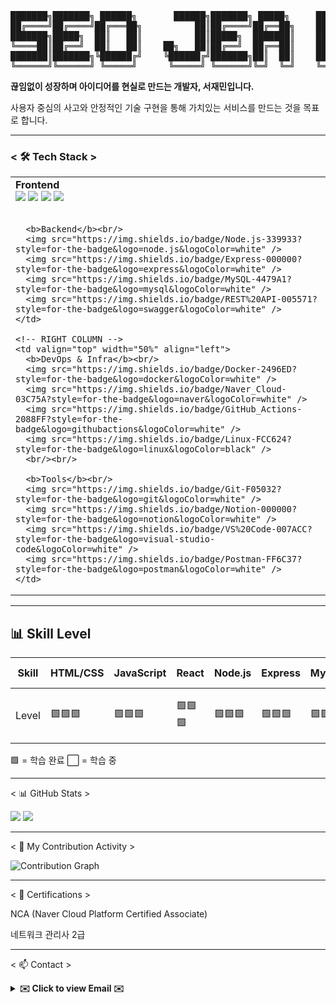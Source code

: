 <div align="center">
<pre>
███████╗███████╗ ██████╗       ██████╗███████╗ █████╗     ███╗   ███╗██╗███╗   ██╗
██╔════╝██╔════╝██╔═══██╗          ██║██╔════╝██╔══██╗    ████╗ ████║██║████╗  ██║
███████╗█████╗  ██║   ██║          ██║█████╗  ███████║    ██╔████╔██║██║██╔██╗ ██║
╚════██║██╔══╝  ██║   ██║    ██╗   ██║██╔══╝  ██╔══██║    ██║╚██╔╝██║██║██║╚██╗██║
███████║███████╗╚██████╔╝    ╚██████╔╝███████╗██║  ██║    ██║ ╚═╝ ██║██║██║ ╚████║
╚══════╝╚══════╝ ╚═════╝      ╚═════╝ ╚══════╝╚═╝  ╚═╝    ╚═╝     ╚═╝╚═╝╚═╝  ╚═══╝
</pre>
</div>

<p>
  <strong>끊임없이 성장하며 아이디어를 현실로 만드는 개발자, 서재민입니다.</strong>
</p>
<p>
  사용자 중심의 사고와 안정적인 기술 구현을 통해 가치있는 서비스를 만드는 것을 목표로 합니다.
</p>

<hr>

### **< 🛠️ Tech Stack >**

<table width="100%">
  <tr>
    <!-- LEFT COLUMN -->
    <td valign="top" width="50%" align="left">
      <b>Frontend</b><br/>
      <img src="https://img.shields.io/badge/React-61DAFB?style=for-the-badge&logo=react&logoColor=black" />
      <img src="https://img.shields.io/badge/JavaScript-F7DF1E?style=for-the-badge&logo=javascript&logoColor=black" />
      <img src="https://img.shields.io/badge/HTML5-E34F26?style=for-the-badge&logo=html5&logoColor=white" />
      <img src="https://img.shields.io/badge/TailwindCSS-38B2AC?style=for-the-badge&logo=tailwind-css&logoColor=white" />
      <br/><br/>

      <b>Backend</b><br/>
      <img src="https://img.shields.io/badge/Node.js-339933?style=for-the-badge&logo=node.js&logoColor=white" />
      <img src="https://img.shields.io/badge/Express-000000?style=for-the-badge&logo=express&logoColor=white" />
      <img src="https://img.shields.io/badge/MySQL-4479A1?style=for-the-badge&logo=mysql&logoColor=white" />
      <img src="https://img.shields.io/badge/REST%20API-005571?style=for-the-badge&logo=swagger&logoColor=white" />
    </td>

    <!-- RIGHT COLUMN -->
    <td valign="top" width="50%" align="left">
      <b>DevOps & Infra</b><br/>
      <img src="https://img.shields.io/badge/Docker-2496ED?style=for-the-badge&logo=docker&logoColor=white" />
      <img src="https://img.shields.io/badge/Naver_Cloud-03C75A?style=for-the-badge&logo=naver&logoColor=white" />
      <img src="https://img.shields.io/badge/GitHub_Actions-2088FF?style=for-the-badge&logo=githubactions&logoColor=white" />
      <img src="https://img.shields.io/badge/Linux-FCC624?style=for-the-badge&logo=linux&logoColor=black" />
      <br/><br/>

      <b>Tools</b><br/>
      <img src="https://img.shields.io/badge/Git-F05032?style=for-the-badge&logo=git&logoColor=white" />
      <img src="https://img.shields.io/badge/Notion-000000?style=for-the-badge&logo=notion&logoColor=white" />
      <img src="https://img.shields.io/badge/VS%20Code-007ACC?style=for-the-badge&logo=visual-studio-code&logoColor=white" />
      <img src="https://img.shields.io/badge/Postman-FF6C37?style=for-the-badge&logo=postman&logoColor=white" />
    </td>
  </tr>
</table>

<hr>

## 📊 Skill Level

| Skill       | HTML/CSS | JavaScript | React | Node.js | Express | MySQL | Docker | Naver Cloud | Git | Postman |
|-------------|----------|------------|-------|---------|---------|-------|--------|-------------|-----|---------|
| Level       | 🟩🟩🟩 | 🟩🟩🟩 | 🟩🟩🟩 | 🟩🟩🟩 | 🟩🟩🟩 | 🟩🟩🟩 | 🟩🟩🟩 | 🟩🟩⬜ | 🟩🟩🟩 | 🟩🟩🟩 |

🟩 = 학습 완료 ⬜ = 학습 중

<hr>

< 📊 GitHub Stats >
<P>
<img src="https://github-readme-stats.vercel.app/api?username=library-min&show_icons=true&theme=tokyonight&hide_border=true&count_private=true" />
<img src="https://github-readme-stats.vercel.app/api/top-langs/?username=library-min&layout=compact&theme=tokyonight&hide_border=true&langs_count=8" />
</p>
<hr>
< 🌿 My Contribution Activity >
<P>
<img src="https://ghchart.rshah.org/2962FF/library-min" alt="Contribution Graph" />
</p>
<hr>
< 📜 Certifications >
<div>

NCA (Naver Cloud Platform Certified Associate)

네트워크 관리사 2급
<hr>
</div>

< 📫 Contact >
<details>
  <summary><strong>✉️ Click to view Email ✉️</strong></summary>
  <br/>
  ⇨ library_mini@outlook.com ⇦
</details>
